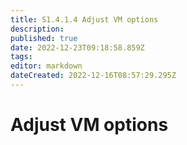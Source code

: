 ```yaml
---
title: S1.4.1.4	Adjust VM options
description: 
published: true
date: 2022-12-23T09:18:58.859Z
tags: 
editor: markdown
dateCreated: 2022-12-16T08:57:29.295Z
---
```


# Adjust VM options

